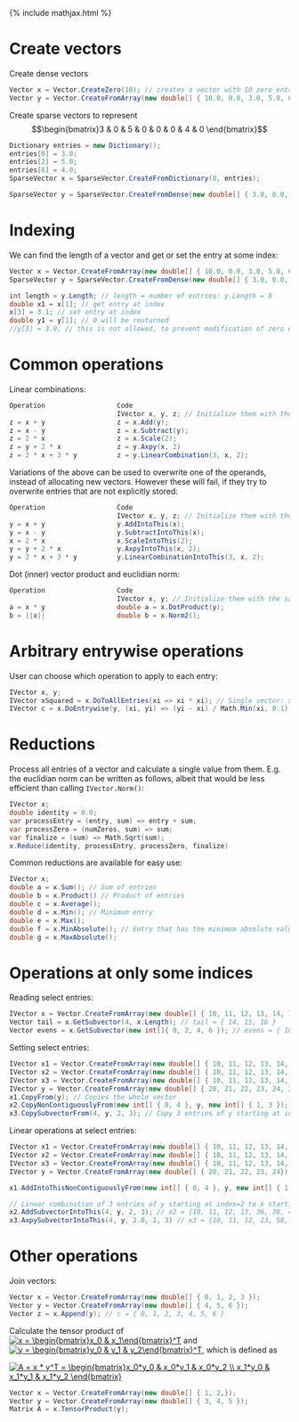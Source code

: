 {% include mathjax.html %}

# Create vectors
Create dense vectors
```csharp
Vector x = Vector.CreateZero(10); // creates a vector with 10 zero entries
Vector y = Vector.CreateFromArray(new double[] { 10.0, 0.0, 3.0, 5.0, 6.0 }); // creates a vector with the specified array
 ```

Create sparse vectors to represent $$\begin{bmatrix}3 & 0 & 5 & 0 & 0 & 0 & 4 & 0 \end{bmatrix}$$
```csharp
Dictionary entries = new Dictionary();
entries[0] = 3.0;
entries[2] = 5.0;
entries[6] = 4.0;
SparseVector x = SparseVector.CreateFromDictionary(8, entries);

SparseVector y = SparseVector.CreateFromDense(new double[] { 3.0, 0.0, 5.0, 0.0, 0.0, 0.0, 4.0, 0.0 });
 ```

# Indexing
We can find the length of a vector and get or set the entry at some index:
```csharp
Vector x = Vector.CreateFromArray(new double[] { 10.0, 0.0, 3.0, 5.0, 6.0 });
SparseVector y = SparseVector.CreateFromDense(new double[] { 3.0, 0.0, 5.0, 0.0, 0.0, 0.0, 4.0, 0.0 });

int length = y.Length; // length = number of entries: y.Length = 8
double x1 = x[1]; // get entry at index
x[3] = 3.1; // set entry at index
double y1 = y[1]; // 0 will be reuturned
//y[3] = 3.0; // this is not allowed, to prevent modification of zero entries
 ```

# Common operations
Linear combinations:
```csharp
Operation                  Code
                           IVector x, y, z; // Initialize them with the same dimensions
z = x + y                  z = x.Add(y);
z = x - y                  z = x.Subtract(y);
z = 2 * x                  z = x.Scale(2);
z = y + 2 * x              z = y.Axpy(x, 2)
z = 2 * x + 3 * y          z = y.LinearCombination(3, x, 2);
```
Variations of the above can be used to overwrite one of the operands, instead of allocating new vectors. However these will fail, if they try to overwrite entries that are not explicitly stored:
```csharp
Operation                  Code
                           IVector x, y, z; // Initialize them with the same dimensions
y = x + y				   y.AddIntoThis(x);
y = x - y                  y.SubtractIntoThis(x);
x = 2 * x                  x.ScaleIntoThis(2);
y = y + 2 * x              y.AxpyIntoThis(x, 2);
y = 2 * x + 3 * y          y.LinearCombinationIntoThis(3, x, 2);
```

Dot (inner) vector product and euclidian norm:
```csharp
Operation                  Code
                           IVector x, y; // Initialize them with the same dimensions
a = x * y				   double a = x.DotProduct(y);
b = ||x||                  double b = x.Norm2();
```

# Arbitrary entrywise operations
User can choose which operation to apply to each entry:
```csharp
IVector x, y;
IVector xSquared = x.DoToAllEntries(xi => xi * xi); // Single vector: xSquared[i] = x[i] * x[i]
IVector c = x.DoEntrywise(y, (xi, yi) => (yi - xi) / Math.Min(xi, 0.1)); // Between 2 vectors: c[i] = (y[i] - x[i]) / min(x[i], 0.1)
```

# Reductions
Process all entries of a vector and calculate a single value from them. E.g. the euclidian norm can be written as follows, albeit that would be less efficient than calling `IVector.Norm()`:
```csharp
IVector x;
double identity = 0.0;
var processEntry = (entry, sum) => entry + sum;
var processZero = (numZeros, sum) => sum;
var finalize = (sum) => Math.Sqrt(sum);
x.Reduce(identity, processEntry, processZero, finalize)
```

Common reductions are available for easy use:
```csharp
IVector x;
double a = x.Sum(); // Sum of entries
double b = x.Product() // Product of entries
double c = x.Average();
double d = x.Min(); // Minimum entry
double e = x.Max();
double f = x.MinAbsolute(); // Entry that has the minimum absolute value
double g = x.MaxAbsolute();
```

# Operations at only some indices
Reading select entries:
```csharp
IVector x = Vector.CreateFromArray(new double[] { 10, 11, 12, 13, 14, 15, 16 });
Vector tail = x.GetSubvector(4, x.Length); // tail = { 14, 15, 16 }
Vector evens = x.GetSubvector(new int[]{ 0, 2, 4, 6 }); // evens = { 10, 12, 14, 16 }
```

Setting select entries:
```csharp
IVector x1 = Vector.CreateFromArray(new double[] { 10, 11, 12, 13, 14, 15, 16 });
IVector x2 = Vector.CreateFromArray(new double[] { 10, 11, 12, 13, 14, 15, 16 });
IVector x3 = Vector.CreateFromArray(new double[] { 10, 11, 12, 13, 14, 15, 16 });
IVector y = Vector.CreateFromArray(new double[] { 20, 21, 22, 23, 24, 25, 26 });
x1.CopyFrom(y); // Copies the whole vector
x2.CopyNonContiguouslyFrom(new int[] { 0, 4 }, y, new int[] { 1, 3 }); // x2 = { 21, 11, 12, 13, 23, 15, 16 }
x3.CopySubvectorFrom(4, y, 2, 3); // Copy 3 entries of y starting at index=2 to x starting at index=4: x3 = {10, 11, 12, 13, 22, 23, 24}
```

Linear operations at select entries:
```csharp
IVector x1 = Vector.CreateFromArray(new double[] { 10, 11, 12, 13, 14, 15, 16 });
IVector x2 = Vector.CreateFromArray(new double[] { 10, 11, 12, 13, 14, 15, 16 });
IVector x3 = Vector.CreateFromArray(new double[] { 10, 11, 12, 13, 14, 15, 16 });
IVector y = Vector.CreateFromArray(new double[] { 20, 21, 22, 23, 24});

x1.AddIntoThisNonContiguouslyFrom(new int[] { 0, 4 }, y, new int[] { 1, 3 }); // x1 = { 31, 11, 12, 13, 37, 15, 16 }

// Linear combination of 3 entries of y starting at index=2 to x starting at index=4: 
x2.AddSubvectorIntoThis(4, y, 2, 3); // x2 = {10, 11, 12, 13, 36, 38, 40}
x3.AxpySubvectorIntoThis(4, y, 2.0, 2, 3) // x3 = {10, 11, 12, 13, 58, 61, 64}
```

# Other operations
Join vectors:
```csharp
Vector x = Vector.CreateFromArray(new double[] { 0, 1, 2, 3 });
Vector y = Vector.CreateFromArray(new double[] { 4, 5, 6 });
Vector z = x.Append(y); // c = { 0, 1, 2, 3, 4, 5, 6 }
```

Calculate the tensor product of <a href="https://www.codecogs.com/eqnedit.php?latex=x&space;=&space;\begin{bmatrix}x_0&space;&&space;x_1\end{bmatrix}^T" target="_blank"><img src="https://latex.codecogs.com/gif.latex?x&space;=&space;\begin{bmatrix}x_0&space;&&space;x_1\end{bmatrix}^T" title="x = \begin{bmatrix}x_0 & x_1\end{bmatrix}^T" /></a>
and <a href="https://www.codecogs.com/eqnedit.php?latex=y&space;=&space;\begin{bmatrix}y_0&space;&&space;y_1&space;&&space;y_2\end{bmatrix}^T" target="_blank"><img src="https://latex.codecogs.com/gif.latex?y&space;=&space;\begin{bmatrix}y_0&space;&&space;y_1&space;&&space;y_2\end{bmatrix}^T" title="y = \begin{bmatrix}y_0 & y_1 & y_2\end{bmatrix}^T" /></a>, which is defined as

<a href="https://www.codecogs.com/eqnedit.php?latex=A&space;=&space;x&space;*&space;y^T&space;=&space;\begin{bmatrix}x_0*y_0&space;&&space;x_0*y_1&space;&&space;x_0*y_2&space;\\&space;x_1*y_0&space;&&space;x_1*y_1&space;&&space;x_1*y_2&space;\end{bmatrix}" target="_blank"><img src="https://latex.codecogs.com/gif.latex?A&space;=&space;x&space;*&space;y^T&space;=&space;\begin{bmatrix}x_0*y_0&space;&&space;x_0*y_1&space;&&space;x_0*y_2&space;\\&space;x_1*y_0&space;&&space;x_1*y_1&space;&&space;x_1*y_2&space;\end{bmatrix}" title="A = x * y^T = \begin{bmatrix}x_0*y_0 & x_0*y_1 & x_0*y_2 \\ x_1*y_0 & x_1*y_1 & x_1*y_2 \end{bmatrix}" /></a>

```csharp
Vector x = Vector.CreateFromArray(new double[] { 1, 2,});
Vector y = Vector.CreateFromArray(new double[] { 3, 4, 5 });
Matrix A = x.TensorProduct(y);
```